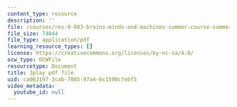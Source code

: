 ```yaml
---
content_type: resource
description: ''
file: /courses/res-9-003-brains-minds-and-machines-summer-course-summer-2015/ca0631973cab788597a46c1590cfebf5_2304740.pdf
file_size: 74044
file_type: application/pdf
learning_resource_types: []
license: https://creativecommons.org/licenses/by-nc-sa/4.0/
ocw_type: OCWFile
resourcetype: Document
title: 3play pdf file
uid: ca063197-3cab-7885-97a4-6c1590cfebf5
video_metadata:
  youtube_id: null
---
```

